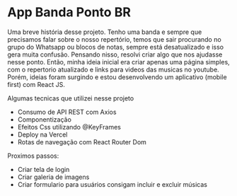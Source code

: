 # App Banda Ponto BR

Uma breve história desse projeto. 
Tenho uma banda e sempre que precisamos falar sobre o nosso repertório, temos que sair procurando no grupo do Whatsapp ou blocos de notas, sempre está desatualizado e isso gera muita confusão. 
Pensando nisso, resolvi criar algo que nos ajudasse nesse ponto. Então, minha ideia inicial era criar apenas uma página simples, com o repertorio atualizado e links para videos das musicas no youtube. 
Porém, ideias foram surgindo e estou desenvolvendo um aplicativo (mobile first) com React JS. 

Algumas tecnicas que utilizei nesse projeto

* Consumo de API REST com Axios
* Componentização
* Efeitos Css utilizando @KeyFrames
* Deploy na Vercel
* Rotas de navegação com React Router Dom


Proximos passos:

* Criar tela de login
* Criar galeria de imagens
* Criar formulario para usuários consigam incluir e excluir músicas
